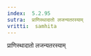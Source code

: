 ```yaml
---
index:  5.2.95
sutra:  प्राणिस्थादातो लजन्यतरस्याम्
vritti:  samhita 
---
```


प्राणिस्थादातो लजन्यतरस्याम्

